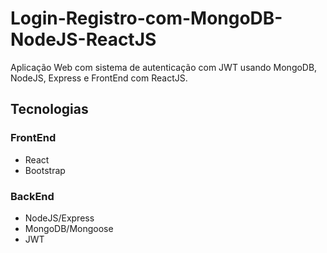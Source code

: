 # Login-Registro-com-MongoDB-NodeJS-ReactJS
Aplicação Web com sistema de autenticação com JWT usando MongoDB, NodeJS, Express e FrontEnd com ReactJS.

## Tecnologias 

### FrontEnd
- React
- Bootstrap

### BackEnd
- NodeJS/Express
- MongoDB/Mongoose
- JWT
